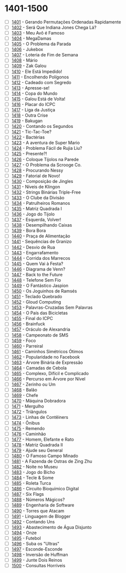 # 1401-1500

  - [ ] [1401](https://www.urionlinejudge.com.br/judge/pt/problems/view/1401) - Gerando Permutações Ordenadas Rapidamente
  - [ ] [1402](https://www.urionlinejudge.com.br/judge/pt/problems/view/1402) - Será Que Indiana Jones Chega Lá?
  - [ ] [1403](https://www.urionlinejudge.com.br/judge/pt/problems/view/1403) - Meu Avô é Famoso
  - [ ] [1404](https://www.urionlinejudge.com.br/judge/pt/problems/view/1404) - MegaDamas
  - [ ] [1405](https://www.urionlinejudge.com.br/judge/pt/problems/view/1405) - O Problema da Parada
  - [ ] [1406](https://www.urionlinejudge.com.br/judge/pt/problems/view/1406) - Jukebox
  - [ ] [1407](https://www.urionlinejudge.com.br/judge/pt/problems/view/1407) - Loteria de Fim de Semana
  - [ ] [1408](https://www.urionlinejudge.com.br/judge/pt/problems/view/1408) - Mário
  - [ ] [1409](https://www.urionlinejudge.com.br/judge/pt/problems/view/1409) - Zak Galou
  - [ ] [1410](https://www.urionlinejudge.com.br/judge/pt/problems/view/1410) - Ele Está Impedido!
  - [ ] [1411](https://www.urionlinejudge.com.br/judge/pt/problems/view/1411) - Encolhendo Polígonos
  - [ ] [1412](https://www.urionlinejudge.com.br/judge/pt/problems/view/1412) - Cadeado com Segredo
  - [ ] [1413](https://www.urionlinejudge.com.br/judge/pt/problems/view/1413) - Apresse-se!
  - [ ] [1414](https://www.urionlinejudge.com.br/judge/pt/problems/view/1414) - Copa do Mundo
  - [ ] [1415](https://www.urionlinejudge.com.br/judge/pt/problems/view/1415) - Galou Está de Volta!
  - [ ] [1416](https://www.urionlinejudge.com.br/judge/pt/problems/view/1416) - Placar do ICPC
  - [ ] [1417](https://www.urionlinejudge.com.br/judge/pt/problems/view/1417) - Liga da Justiça
  - [ ] [1418](https://www.urionlinejudge.com.br/judge/pt/problems/view/1418) - Outra Crise
  - [ ] [1419](https://www.urionlinejudge.com.br/judge/pt/problems/view/1419) - Bakugan
  - [ ] [1420](https://www.urionlinejudge.com.br/judge/pt/problems/view/1420) - Contando os Segundos
  - [ ] [1421](https://www.urionlinejudge.com.br/judge/pt/problems/view/1421) - Tic-Tac-Toe?
  - [ ] [1422](https://www.urionlinejudge.com.br/judge/pt/problems/view/1422) - Bactérias
  - [ ] [1423](https://www.urionlinejudge.com.br/judge/pt/problems/view/1423) - A aventura de Super Mario
  - [ ] [1424](https://www.urionlinejudge.com.br/judge/pt/problems/view/1424) - Problema Fácil de Rujia Liu?
  - [ ] [1425](https://www.urionlinejudge.com.br/judge/pt/problems/view/1425) - Presente?!
  - [ ] [1426](https://www.urionlinejudge.com.br/judge/pt/problems/view/1426) - Coloque Tijolos na Parede
  - [ ] [1427](https://www.urionlinejudge.com.br/judge/pt/problems/view/1427) - O Problema da Scrooge Co.
  - [ ] [1428](https://www.urionlinejudge.com.br/judge/pt/problems/view/1428) - Procurando Nessy
  - [ ] [1429](https://www.urionlinejudge.com.br/judge/pt/problems/view/1429) - Fatorial de Novo!
  - [ ] [1430](https://www.urionlinejudge.com.br/judge/pt/problems/view/1430) - Composição de Jingles
  - [ ] [1431](https://www.urionlinejudge.com.br/judge/pt/problems/view/1431) - Níveis de Klingon
  - [ ] [1432](https://www.urionlinejudge.com.br/judge/pt/problems/view/1432) - Strings Binárias Triple-Free
  - [ ] [1433](https://www.urionlinejudge.com.br/judge/pt/problems/view/1433) - O Clube da Divisão
  - [ ] [1434](https://www.urionlinejudge.com.br/judge/pt/problems/view/1434) - Patrulheiros Romanos
  - [ ] [1435](https://www.urionlinejudge.com.br/judge/pt/problems/view/1435) - Matriz Quadrada I
  - [ ] [1436](https://www.urionlinejudge.com.br/judge/pt/problems/view/1436) - Jogo do Tijolo
  - [ ] [1437](https://www.urionlinejudge.com.br/judge/pt/problems/view/1437) - Esquerda, Volver!
  - [ ] [1438](https://www.urionlinejudge.com.br/judge/pt/problems/view/1438) - Desempilhando Caixas
  - [ ] [1439](https://www.urionlinejudge.com.br/judge/pt/problems/view/1439) - Bora Bora
  - [ ] [1440](https://www.urionlinejudge.com.br/judge/pt/problems/view/1440) - Praça de Alimentação
  - [ ] [1441](https://www.urionlinejudge.com.br/judge/pt/problems/view/1441) - Sequências de Granizo
  - [ ] [1442](https://www.urionlinejudge.com.br/judge/pt/problems/view/1442) - Desvio de Rua
  - [ ] [1443](https://www.urionlinejudge.com.br/judge/pt/problems/view/1443) - Engarrafamento
  - [ ] [1444](https://www.urionlinejudge.com.br/judge/pt/problems/view/1444) - Corrida dos Marrecos
  - [ ] [1445](https://www.urionlinejudge.com.br/judge/pt/problems/view/1445) - Quem Vai à Festa?
  - [ ] [1446](https://www.urionlinejudge.com.br/judge/pt/problems/view/1446) - Diagrama de Venn?
  - [ ] [1447](https://www.urionlinejudge.com.br/judge/pt/problems/view/1447) - Back to the Future
  - [ ] [1448](https://www.urionlinejudge.com.br/judge/pt/problems/view/1448) - Telefone Sem Fio
  - [ ] [1449](https://www.urionlinejudge.com.br/judge/pt/problems/view/1449) - O Fantástico Jaspion
  - [ ] [1450](https://www.urionlinejudge.com.br/judge/pt/problems/view/1450) - Os Joguinhos de Ramsés
  - [ ] [1451](https://www.urionlinejudge.com.br/judge/pt/problems/view/1451) - Teclado Quebrado
  - [ ] [1452](https://www.urionlinejudge.com.br/judge/pt/problems/view/1452) - Gloud Computing
  - [ ] [1453](https://www.urionlinejudge.com.br/judge/pt/problems/view/1453) - Palavras-Cruzadas Sem Palavras
  - [ ] [1454](https://www.urionlinejudge.com.br/judge/pt/problems/view/1454) - O País das Bicicletas
  - [ ] [1455](https://www.urionlinejudge.com.br/judge/pt/problems/view/1455) - Final do ICPC
  - [ ] [1456](https://www.urionlinejudge.com.br/judge/pt/problems/view/1456) - Brainfuck
  - [ ] [1457](https://www.urionlinejudge.com.br/judge/pt/problems/view/1457) - Oráculo de Alexandria
  - [ ] [1458](https://www.urionlinejudge.com.br/judge/pt/problems/view/1458) - Campeonato de SMS
  - [ ] [1459](https://www.urionlinejudge.com.br/judge/pt/problems/view/1459) - Foco
  - [ ] [1460](https://www.urionlinejudge.com.br/judge/pt/problems/view/1460) - Parreiral
  - [ ] [1461](https://www.urionlinejudge.com.br/judge/pt/problems/view/1461) - Caminhos Simétricos Ótimos
  - [ ] [1462](https://www.urionlinejudge.com.br/judge/pt/problems/view/1462) - Popularidade no Facebook
  - [ ] [1463](https://www.urionlinejudge.com.br/judge/pt/problems/view/1463) - Árvore Binária de Expressão
  - [ ] [1464](https://www.urionlinejudge.com.br/judge/pt/problems/view/1464) - Camadas de Cebola
  - [ ] [1465](https://www.urionlinejudge.com.br/judge/pt/problems/view/1465) - Complexo, Difícil e Complicado
  - [ ] [1466](https://www.urionlinejudge.com.br/judge/pt/problems/view/1466) - Percurso em Árvore por Nível
  - [ ] [1467](https://www.urionlinejudge.com.br/judge/pt/problems/view/1467) - Zerinho ou Um
  - [ ] [1468](https://www.urionlinejudge.com.br/judge/pt/problems/view/1468) - Balão
  - [ ] [1469](https://www.urionlinejudge.com.br/judge/pt/problems/view/1469) - Chefe
  - [ ] [1470](https://www.urionlinejudge.com.br/judge/pt/problems/view/1470) - Máquina Dobradora
  - [ ] [1471](https://www.urionlinejudge.com.br/judge/pt/problems/view/1471) - Mergulho
  - [ ] [1472](https://www.urionlinejudge.com.br/judge/pt/problems/view/1472) - Triângulos
  - [ ] [1473](https://www.urionlinejudge.com.br/judge/pt/problems/view/1473) - Linhas de Contêiners
  - [ ] [1474](https://www.urionlinejudge.com.br/judge/pt/problems/view/1474) - Ônibus
  - [ ] [1475](https://www.urionlinejudge.com.br/judge/pt/problems/view/1475) - Remendo
  - [ ] [1476](https://www.urionlinejudge.com.br/judge/pt/problems/view/1476) - Caminhão
  - [ ] [1477](https://www.urionlinejudge.com.br/judge/pt/problems/view/1477) - Homem, Elefante e Rato
  - [ ] [1478](https://www.urionlinejudge.com.br/judge/pt/problems/view/1478) - Matriz Quadrada II
  - [ ] [1479](https://www.urionlinejudge.com.br/judge/pt/problems/view/1479) - Ajude seu General
  - [ ] [1480](https://www.urionlinejudge.com.br/judge/pt/problems/view/1480) - O Famoso Campo Minado
  - [ ] [1481](https://www.urionlinejudge.com.br/judge/pt/problems/view/1481) - A Fazenda de Ostras de Zing Zhu
  - [ ] [1482](https://www.urionlinejudge.com.br/judge/pt/problems/view/1482) - Noite no Museu
  - [ ] [1483](https://www.urionlinejudge.com.br/judge/pt/problems/view/1483) - Jogo do Bicho
  - [ ] [1484](https://www.urionlinejudge.com.br/judge/pt/problems/view/1484) - Tecle &amp; Some
  - [ ] [1485](https://www.urionlinejudge.com.br/judge/pt/problems/view/1485) - Roleta Turca
  - [ ] [1486](https://www.urionlinejudge.com.br/judge/pt/problems/view/1486) - Circuito Bioquímico Digital
  - [ ] [1487](https://www.urionlinejudge.com.br/judge/pt/problems/view/1487) - Six Flags
  - [ ] [1488](https://www.urionlinejudge.com.br/judge/pt/problems/view/1488) - Números Mágicos?
  - [ ] [1489](https://www.urionlinejudge.com.br/judge/pt/problems/view/1489) - Engenharia de Software
  - [ ] [1490](https://www.urionlinejudge.com.br/judge/pt/problems/view/1490) - Torres que Atacam
  - [ ] [1491](https://www.urionlinejudge.com.br/judge/pt/problems/view/1491) - Linguagem de Blogger
  - [ ] [1492](https://www.urionlinejudge.com.br/judge/pt/problems/view/1492) - Contando Uns
  - [ ] [1493](https://www.urionlinejudge.com.br/judge/pt/problems/view/1493) - Abastecimento de Água Disjunto
  - [ ] [1494](https://www.urionlinejudge.com.br/judge/pt/problems/view/1494) - Onze
  - [ ] [1495](https://www.urionlinejudge.com.br/judge/pt/problems/view/1495) - Futebol
  - [ ] [1496](https://www.urionlinejudge.com.br/judge/pt/problems/view/1496) - Suba os &quot;Ultras&quot;
  - [ ] [1497](https://www.urionlinejudge.com.br/judge/pt/problems/view/1497) - Esconde-Esconde
  - [ ] [1498](https://www.urionlinejudge.com.br/judge/pt/problems/view/1498) - Inversão de Huffman
  - [ ] [1499](https://www.urionlinejudge.com.br/judge/pt/problems/view/1499) - Junte Dois Reinos
  - [ ] [1500](https://www.urionlinejudge.com.br/judge/pt/problems/view/1500) - Consultas Horríveis